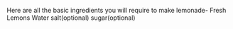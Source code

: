 Here are all the basic ingredients you will require to make lemonade-
Fresh Lemons
Water
salt(optional)
sugar(optional)